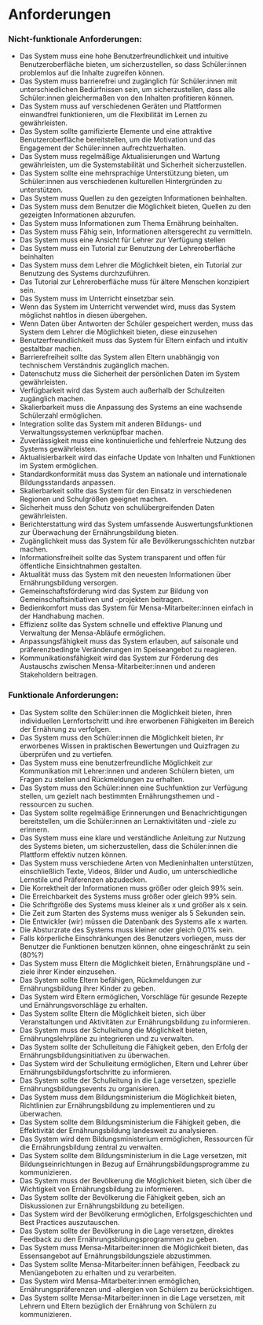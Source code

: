 # Anforderungen

### Nicht-funktionale Anforderungen:

- Das System muss eine hohe Benutzerfreundlichkeit und intuitive Benutzeroberfläche bieten, um sicherzustellen, so dass Schüler:innen problemlos auf die Inhalte zugreifen können. 
- Das System muss barrierefrei und zugänglich für Schüler:innen mit unterschiedlichen Bedürfnissen sein, um sicherzustellen, dass alle Schüler:innen gleichermaßen von den Inhalten profitieren können.
- Das System muss auf verschiedenen Geräten und Plattformen einwandfrei funktionieren, um die Flexibilität im Lernen zu gewährleisten.
- Das System sollte gamifizierte Elemente und eine attraktive Benutzeroberfläche bereitstellen, um die Motivation und das Engagement der Schüler:innen aufrechtzuerhalten.
- Das System muss regelmäßige Aktualisierungen und Wartung gewährleisten, um die Systemstabilität und Sicherheit sicherzustellen.
- Das System sollte eine mehrsprachige Unterstützung bieten, um Schüler:innen aus verschiedenen kulturellen Hintergründen zu unterstützen.
 - Das System muss Quellen zu den gezeigten Informationen beinhalten.
- Das System muss dem Benutzer die Möglichkeit bieten, Quellen zu den gezeigten Informationen abzurufen.
- Das System muss Informationen zum Thema Ernährung beinhalten.
- Das System muss Fähig sein, Informationen altersgerecht zu vermitteln.
- Das System muss eine Ansicht für Lehrer zur Verfügung stellen
- Das System muss ein Tutorial zur Benutzung der Lehreroberfläche beinhalten
- Das System muss dem Lehrer die Möglichkeit bieten, ein Tutorial zur Benutzung des Systems durchzuführen.
- Das Tutorial zur Lehreroberfläche muss für ältere Menschen konzipiert sein.
- Das System muss im Unterricht einsetzbar sein.
- Wenn das System im Unterricht verwendet wird, muss das System möglichst nahtlos in diesen übergehen.
- Wenn Daten über Antworten der Schüler gespeichert werden, muss das System dem Lehrer die Möglichkeit bieten, diese einzusehen
- Benutzerfreundlichkeit muss das System für Eltern einfach und intuitiv gestaltbar machen.
- Barrierefreiheit sollte das System allen Eltern unabhängig von technischem Verständnis zugänglich machen.
- Datenschutz muss die Sicherheit der persönlichen Daten im System gewährleisten.
- Verfügbarkeit wird das System auch außerhalb der Schulzeiten zugänglich machen.
- Skalierbarkeit muss die Anpassung des Systems an eine wachsende Schülerzahl ermöglichen.
- Integration sollte das System mit anderen Bildungs- und Verwaltungssystemen verknüpfbar machen.
- Zuverlässigkeit muss eine kontinuierliche und fehlerfreie Nutzung des Systems gewährleisten.
- Aktualisierbarkeit wird das einfache Update von Inhalten und Funktionen im System ermöglichen.
- Standardkonformität muss das System an nationale und internationale Bildungsstandards anpassen.
- Skalierbarkeit sollte das System für den Einsatz in verschiedenen Regionen und Schulgrößen geeignet machen.
- Sicherheit muss den Schutz von schulübergreifenden Daten gewährleisten.
- Berichterstattung wird das System umfassende Auswertungsfunktionen zur Überwachung der Ernährungsbildung bieten.
- Zugänglichkeit muss das System für alle Bevölkerungsschichten nutzbar machen.
- Informationsfreiheit sollte das System transparent und offen für öffentliche Einsichtnahmen gestalten.
- Aktualität muss das System mit den neuesten Informationen über Ernährungsbildung versorgen.
- Gemeinschaftsförderung wird das System zur Bildung von Gemeinschaftsinitiativen und -projekten beitragen.
- Bedienkomfort muss das System für Mensa-Mitarbeiter:innen einfach in der Handhabung machen.
- Effizienz sollte das System schnelle und effektive Planung und Verwaltung der Mensa-Abläufe ermöglichen.
- Anpassungsfähigkeit muss das System erlauben, auf saisonale und präferenzbedingte Veränderungen im Speiseangebot zu reagieren.
- Kommunikationsfähigkeit wird das System zur Förderung des Austauschs zwischen Mensa-Mitarbeiter:innen und anderen Stakeholdern beitragen.



### Funktionale Anforderungen:

- Das System sollte den Schüler:innen die Möglichkeit bieten, ihren individuellen Lernfortschritt und ihre erworbenen Fähigkeiten im Bereich der Ernährung zu verfolgen.
- Das System muss den Schüler:innen die Möglichkeit bieten, ihr erworbenes Wissen in praktischen Bewertungen und Quizfragen zu überprüfen und zu vertiefen.
- Das System muss eine benutzerfreundliche Möglichkeit zur Kommunikation mit Lehrer:innen und anderen Schülern bieten, um Fragen zu stellen und Rückmeldungen zu erhalten.
- Das System muss den Schüler:innen eine Suchfunktion zur Verfügung stellen, um gezielt nach bestimmten Ernährungsthemen und -ressourcen zu suchen.
- Das System sollte regelmäßige Erinnerungen und Benachrichtigungen bereitstellen, um die Schüler:innen an Lernaktivitäten und -ziele zu erinnern.
- Das System muss eine klare und verständliche Anleitung zur Nutzung des Systems bieten, um sicherzustellen, dass die Schüler:innen die Plattform effektiv nutzen können.
- Das System muss verschiedene Arten von Medieninhalten unterstützen, einschließlich Texte, Videos, Bilder und Audio, um unterschiedliche Lernstile und Präferenzen abzudecken.
- Die Korrektheit der Informationen muss größer oder gleich 99% sein.
- Die Erreichbarkeit des Systems muss größer oder gleich 99% sein.
- Die Schriftgröße des Systems muss kleiner als x und größer als x sein.
- Die Zeit zum Starten des Systems muss weniger als 5 Sekunden sein.
- Die Entwickler (wir) müssen die Datenbank des Systems alle x <Zeitangabe> warten.
- Die Absturzrate des Systems muss kleiner oder gleich 0,01% sein.
- Falls körperliche Einschränkungen des Benutzers vorliegen, muss der Benutzer die Funktionen benutzen können, ohne eingeschränkt zu sein (80%?)
- Das System muss Eltern die Möglichkeit bieten, Ernährungspläne und -ziele ihrer Kinder einzusehen.
- Das System sollte Eltern befähigen, Rückmeldungen zur Ernährungsbildung ihrer Kinder zu geben.
- Das System wird Eltern ermöglichen, Vorschläge für gesunde Rezepte und Ernährungsvorschläge zu erhalten.
- Das System sollte Eltern die Möglichkeit bieten, sich über Veranstaltungen und Aktivitäten zur Ernährungsbildung zu informieren.
- Das System muss der Schulleitung die Möglichkeit bieten, Ernährungslehrpläne zu integrieren und zu verwalten.
- Das System sollte der Schulleitung die Fähigkeit geben, den Erfolg der Ernährungsbildungsinitiativen zu überwachen.
- Das System wird der Schulleitung ermöglichen, Eltern und Lehrer über Ernährungsbildungsfortschritte zu informieren.
- Das System sollte der Schulleitung in die Lage versetzen, spezielle Ernährungsbildungsevents zu organisieren.
- Das System muss dem Bildungsministerium die Möglichkeit bieten, Richtlinien zur Ernährungsbildung zu implementieren und zu überwachen.
- Das System sollte dem Bildungsministerium die Fähigkeit geben, die Effektivität der Ernährungsbildung landesweit zu analysieren.
- Das System wird dem Bildungsministerium ermöglichen, Ressourcen für die Ernährungsbildung zentral zu verwalten.
- Das System sollte dem Bildungsministerium in die Lage versetzen, mit Bildungseinrichtungen in Bezug auf Ernährungsbildungsprogramme zu kommunizieren.
- Das System muss der Bevölkerung die Möglichkeit bieten, sich über die Wichtigkeit von Ernährungsbildung zu informieren.
- Das System sollte der Bevölkerung die Fähigkeit geben, sich an Diskussionen zur Ernährungsbildung zu beteiligen.
- Das System wird der Bevölkerung ermöglichen, Erfolgsgeschichten und Best Practices auszutauschen.
- Das System sollte der Bevölkerung in die Lage versetzen, direktes Feedback zu den Ernährungsbildungsprogrammen zu geben.
- Das System muss Mensa-Mitarbeiter:innen die Möglichkeit bieten, das Essensangebot auf Ernährungsbildungsziele abzustimmen.
- Das System sollte Mensa-Mitarbeiter:innen befähigen, Feedback zu Menüangeboten zu erhalten und zu verarbeiten.
- Das System wird Mensa-Mitarbeiter:innen ermöglichen, Ernährungspräferenzen und -allergien von Schülern zu berücksichtigen.
- Das System sollte Mensa-Mitarbeiter:innen in die Lage versetzen, mit Lehrern und Eltern bezüglich der Ernährung von Schülern zu kommunizieren.
